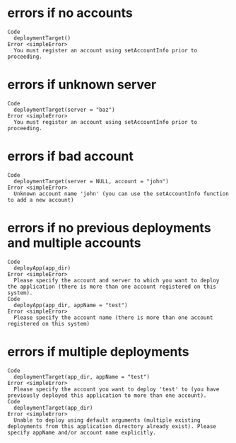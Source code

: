 # errors if no accounts

    Code
      deploymentTarget()
    Error <simpleError>
      You must register an account using setAccountInfo prior to proceeding.

# errors if unknown server

    Code
      deploymentTarget(server = "baz")
    Error <simpleError>
      You must register an account using setAccountInfo prior to proceeding.

# errors if bad account

    Code
      deploymentTarget(server = NULL, account = "john")
    Error <simpleError>
      Unknown account name 'john' (you can use the setAccountInfo function to add a new account)

# errors if no previous deployments and multiple accounts

    Code
      deployApp(app_dir)
    Error <simpleError>
      Please specify the account and server to which you want to deploy the application (there is more than one account registered on this system).
    Code
      deployApp(app_dir, appName = "test")
    Error <simpleError>
      Please specify the account name (there is more than one account registered on this system)

# errors if multiple deployments

    Code
      deploymentTarget(app_dir, appName = "test")
    Error <simpleError>
      Please specify the account you want to deploy 'test' to (you have previously deployed this application to more than one account).
    Code
      deploymentTarget(app_dir)
    Error <simpleError>
      Unable to deploy using default arguments (multiple existing deployments from this application directory already exist). Please specify appName and/or account name explicitly.


